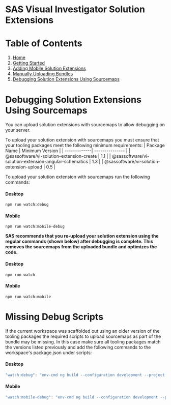 <!-- Automatically generated table of contents -->

# SAS Visual Investigator Solution Extensions

# Table of Contents

1. [Home](../../README.md)
2. [Getting Started](./1-getting-started.md)
3. [Adding Mobile Solution Extensions](./2-mobile-solutions.md)
4. [Manually Uploading Bundles](./3-manual-uploading.md)
5. [Debugging Solution Extensions Using Sourcemaps](./4-debugging-solution-extensions-using-sourcemaps.md)

<!-- toc_end -->

# Debugging Solution Extensions Using Sourcemaps

You can upload solution extensions with sourcemaps to allow debugging on your server.

To upload your solution extension with sourcemaps you must ensure that your tooling packages meet the following minimum requirements:
| Package Name | Minimum Version |
| -------------| --------------- |
| @sassoftware/vi-solution-extension-create | 1.1 |
| @sassoftware/vi-solution-extension-angular-schematics | 1.3 |
| @sassoftware/vi-solution-extension-upload | 0.5 |

To upload your solution extension with sourcemaps run the following commands:

#### Desktop

```shell
npm run watch:debug
```

#### Mobile

```shell
npm run watch:mobile-debug
```

**SAS recommends that you re-upload your solution extension using the regular commands (shown below) after debugging is complete. This removes the sourcemaps from the uploaded bundle and optimizes the code.**

#### Desktop

```shell
npm run watch
```

#### Mobile

```shell
npm run watch:mobile
```

# Missing Debug Scripts

If the current workspace was scaffolded out using an older version of the tooling packages the required scripts to upload sourcemaps as part of the bundle may be missing. In this case make sure all tooling packages match the versions listed previously and add the following commands to the workspace's package.json under scripts:

#### Desktop

```javascript
"watch:debug": "env-cmd ng build --configuration development --project elements --output-hashing none --single-bundle --watch --plugin @sassoftware/vi-solution-extension-upload/src/upload-bundle.ngx-plugin"
```

#### Mobile

```javascript
"watch:mobile-debug": "env-cmd ng build --configuration development --project mobile-elements --output-hashing none --single-bundle --watch --plugin @sassoftware/vi-solution-extension-upload/src/upload-bundle.ngx-plugin"
```
